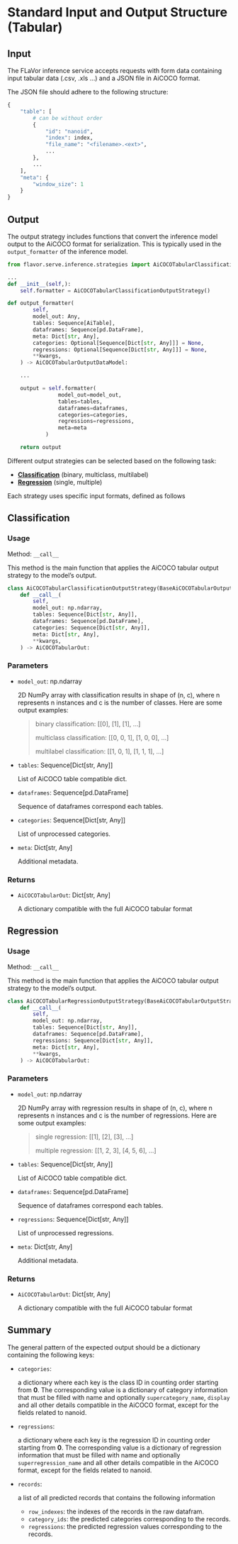 # Standard Input and Output Structure (Tabular)

## Input
The FLaVor inference service accepts requests with form data containing input tabular data (.csv, .xls ...) and a JSON file in AiCOCO format.

The JSON file should adhere to the following structure:

```python
{
    "table": [
        # can be without order
        {
            "id": "nanoid",
            "index": index,
            "file_name": "<filename>.<ext>",
            ...
        },
        ...
    ],
    "meta": {
        "window_size": 1
    }
}
```

## Output
The output strategy includes functions that convert the inference model output to the AiCOCO format for serialization. This is typically used in the `output_formatter` of the inference model.

```python
from flavor.serve.inference.strategies import AiCOCOTabularClassificationOutputStrategy

...
def __init__(self,):
    self.formatter = AiCOCOTabularClassificationOutputStrategy()

def output_formatter(
        self,
        model_out: Any,
        tables: Sequence[AiTable],
        dataframes: Sequence[pd.DataFrame],
        meta: Dict[str, Any],
        categories: Optional[Sequence[Dict[str, Any]]] = None,
        regressions: Optional[Sequence[Dict[str, Any]]] = None,
        **kwargs,
    ) -> AiCOCOTabularOutputDataModel:

    ...

    output = self.formatter(
                model_out=model_out,
                tables=tables,
                dataframes=dataframes,
                categories=categories,
                regressions=regressions,
                meta=meta
            )

    return output
```

Different output strategies can be selected based on the following task:

* [**Classification**](https://github.com/ailabstw/FLaVor/blob/fdf806dd574059fff2a03427596ea73814bfc5cc/flavor/serve/inference/strategies/aicoco_strategy.py#L808)  (binary, multiclass, multilabel)
* [**Regression**](https://github.com/ailabstw/FLaVor/blob/fdf806dd574059fff2a03427596ea73814bfc5cc/flavor/serve/inference/strategies/aicoco_strategy.py#L889) (single, multiple)


Each strategy uses specific input formats, defined as follows


## Classification

### **Usage**
Method: `__call__`

This method is the main function that applies the AiCOCO tabular output strategy to the model’s output.


```python
class AiCOCOTabularClassificationOutputStrategy(BaseAiCOCOTabularOutputStrategy):
    def __call__(
        self,
        model_out: np.ndarray,
        tables: Sequence[Dict[str, Any]],
        dataframes: Sequence[pd.DataFrame],
        categories: Sequence[Dict[str, Any]],
        meta: Dict[str, Any],
        **kwargs,
    ) -> AiCOCOTabularOut:
```

### Parameters
- `model_out`: np.ndarray

   2D NumPy array with classification results in shape of (n, c), where n represents n instances and c is the number of classes. Here are some output examples:

   > binary classification: [[0], [1], [1], ...]
   >
   > multiclass classification: [[0, 0, 1], [1, 0, 0], ...]
   >
   > multilabel classification: [[1, 0, 1], [1, 1, 1], ...]



- `tables`: Sequence[Dict[str, Any]]

   List of AiCOCO table compatible dict.

- `dataframes`: Sequence[pd.DataFrame]

   Sequence of dataframes correspond each tables.

- `categories`: Sequence[Dict[str, Any]]

   List of unprocessed categories.

- `meta`: Dict[str, Any]

   Additional metadata.

### Returns
- `AiCOCOTabularOut`: Dict[str, Any]

   A dictionary compatible with the full AiCOCO tabular format


## Regression

### **Usage**
Method: `__call__`

This method is the main function that applies the AiCOCO tabular output strategy to the model’s output.


```python
class AiCOCOTabularRegressionOutputStrategy(BaseAiCOCOTabularOutputStrategy):
    def __call__(
        self,
        model_out: np.ndarray,
        tables: Sequence[Dict[str, Any]],
        dataframes: Sequence[pd.DataFrame],
        regressions: Sequence[Dict[str, Any]],
        meta: Dict[str, Any],
        **kwargs,
    ) -> AiCOCOTabularOut:
```

### Parameters
- `model_out`: np.ndarray

   2D NumPy array with regression results in shape of (n, c), where n represents n instances and c is the number of regressions. Here are some output examples:

   > single regression: [[1], [2], [3], ...]
   >
   > multiple regression: [[1, 2, 3], [4, 5, 6], ...]

- `tables`: Sequence[Dict[str, Any]]

   List of AiCOCO table compatible dict.

- `dataframes`: Sequence[pd.DataFrame]

   Sequence of dataframes correspond each tables.

- `regressions`: Sequence[Dict[str, Any]]

   List of unprocessed regressions.

- `meta`: Dict[str, Any]

   Additional metadata.

### Returns
- `AiCOCOTabularOut`: Dict[str, Any]

   A dictionary compatible with the full AiCOCO tabular format


## Summary
The general pattern of the expected output should be a dictionary containing the following keys:

* `categories`:

   a dictionary where each key is the class ID in counting order starting from **0**.
   The corresponding value is a dictionary of category information that must be filled with name and optionally `supercategory_name`, `display` and all other details compatible in the AiCOCO format, except for the fields related to nanoid.

* `regressions`:

   a dictionary where each key is the regression ID in counting order starting from **0**.
   The corresponding value is a dictionary of regression information that must be filled with name and optionally `superregression_name` and all other details compatible in the AiCOCO format, except for the fields related to nanoid.

* `records`:

   a list of all predicted records that contains the following information
   * `row_indexes`: the indexes of the records in the raw datafram.
   * `category_ids`: the predicted categories corresponding to the records.
   * `regressions`: the predicted regression values corresponding to the records.

